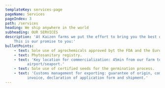 ```yaml
---
templateKey: services-page
pageName: Services
pageIndex: 3
path: /services
heading: We ship anywhere in the world
subheading: OUR SERVICES
description: 'At Kaizen farms we put the effort to bring you the best quality.
    This is our promise to you:'
bulletPoints:
    - text: Sole use of agrochemicals approved byt the FDA and the European guidelines.
    - text: Phytosanitary registry.
    - text: 'Key location for commercialization: 45min from our farm to the
          airport/seaport.'
    - text: Sole use of certified seeds for the germination process.
    - text: 'Customs management for exporting: guarantee of origin, commercial
          invoice, declaration of application form and shipment.'
---
```

